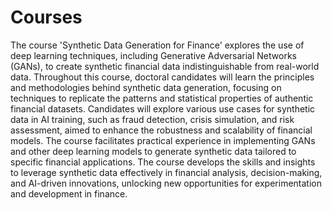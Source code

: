 # Courses

The course 'Synthetic Data Generation for Finance' explores the use of deep learning techniques, including Generative Adversarial Networks (GANs), to create synthetic financial data indistinguishable from real-world data. Throughout this course, doctoral candidates will learn the principles and methodologies behind synthetic data generation, focusing on techniques to replicate the patterns and statistical properties of authentic financial datasets. Candidates will explore various use cases for synthetic data in AI training, such as fraud detection, crisis simulation, and risk assessment, aimed to enhance the robustness and scalability of financial models. The course facilitates practical experience in implementing GANs and other deep learning models to generate synthetic data tailored to specific financial applications. The course develops the skills and insights to leverage synthetic data effectively in financial analysis, decision-making, and AI-driven innovations, unlocking new opportunities for experimentation and development in finance.
